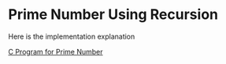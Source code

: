 # Prime Number Using Recursion

Here is the implementation explanation

[C Program for Prime Number](https://dev.to/sulaimanaminubarkindo/c-program-for-prime-number-using-recursion-2ij4)
